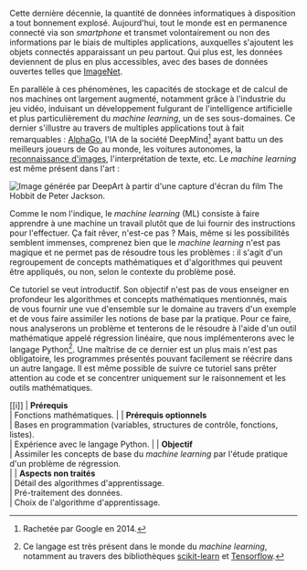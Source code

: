 Cette dernière décennie, la quantité de données informatiques à disposition a tout bonnement explosé. Aujourd'hui, tout le monde est en permanence connecté via son *smartphone* et transmet volontairement ou non des informations par le biais de multiples applications, auxquelles s'ajoutent les objets connectés apparaissant un peu partout. Qui plus est, les données deviennent de plus en plus accessibles, avec des bases de données ouvertes telles que [ImageNet](http://www.image-net.org/).

En parallèle à ces phénomènes, les capacités de stockage et de calcul de nos machines ont largement augmenté, notamment grâce à l'industrie du jeu vidéo, induisant un développement fulgurant de l'intelligence artificielle et plus particulièrement du *machine learning*, un de ses sous-domaines. Ce dernier s'illustre au travers de multiples applications tout à fait remarquables : [AlphaGo](https://fr.wikipedia.org/wiki/AlphaGo), l'IA de la société DeepMind[^deepmind] ayant battu un des meilleurs joueurs de Go au monde, les voitures autonomes, la [reconnaissance d'images](https://cloud.google.com/vision/), l'interprétation de texte, etc. Le *machine learning* est même présent dans l'art :

![Image générée par [DeepArt](https://deepart.io/) à partir d'une capture d'écran du film *The Hobbit* de Peter Jackson.](/media/galleries/2924/1416b6df-6372-4fd1-a1fb-8f97d5dcdbc2.jpg)

[^deepmind]: Rachetée par Google en 2014.

Comme le nom l'indique, le *machine learning* (ML) consiste à faire apprendre à une machine un travail plutôt que de lui fournir des instructions pour l'effectuer. Ça fait rêver, n'est-ce pas ? Mais, même si les possibilités semblent immenses, comprenez bien que le *machine learning* n'est pas magique et ne permet pas de résoudre tous les problèmes : il s'agit d'un regroupement de concepts mathématiques et d'algorithmes qui peuvent être appliqués, ou non, selon le contexte du problème posé.

Ce tutoriel se veut introductif. Son objectif n'est pas de vous enseigner en profondeur les algorithmes et concepts mathématiques mentionnés, mais de vous fournir une vue d'ensemble sur le domaine au travers d'un exemple et de vous faire assimiler les notions de base par la pratique. Pour ce faire, nous analyserons un problème et tenterons de le résoudre à l'aide d'un outil mathématique appelé régression linéaire, que nous implémenterons avec le langage Python[^python]. Une maîtrise de ce dernier est un plus mais n'est pas obligatoire, les programmes présentés pouvant facilement se réécrire dans un autre langage. Il est même possible de suivre ce tutoriel sans prêter attention au code et se concentrer uniquement sur le raisonnement et les outils mathématiques.

[^python]: Ce langage est très présent dans le monde du *machine learning*, notamment au travers des bibliothèques [scikit-learn](http://scikit-learn.org/stable/index.html) et [Tensorflow](https://www.tensorflow.org/).

[[i]]
| **Prérequis**  
| Fonctions mathématiques.
|
| **Prérequis optionnels**  
| Bases en programmation (variables, structures de contrôle, fonctions, listes).  
| Expérience avec le langage Python.
|
| **Objectif**  
| Assimiler les concepts de base du *machine learning* par l'étude pratique d'un problème de régression.  
|
| **Aspects non traités**  
| Détail des algorithmes d'apprentissage.  
| Pré-traitement des données.  
| Choix de l'algorithme d'apprentissage.